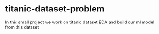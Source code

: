 # titanic-dataset-problem
In this small project we work on titanic dataset EDA and build our ml model from this dataset
